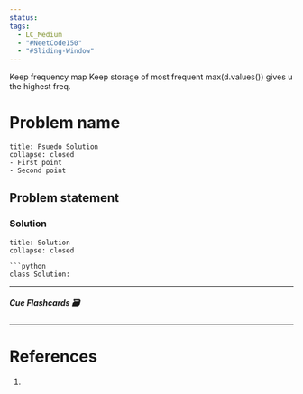 ```yaml
---
status: 
tags:
  - LC_Medium
  - "#NeetCode150"
  - "#Sliding-Window"
---
```

Keep frequency map
Keep storage of most frequent
max(d.values()) gives u the highest freq.

# Problem name
```ad-tldr
title: Psuedo Solution
collapse: closed
- First point
- Second point
```
## Problem statement


### Solution
```ad-tldr
title: Solution
collapse: closed

```python
class Solution:

```

---
##### Cue Flashcards 🗃

---
# References
1. 

